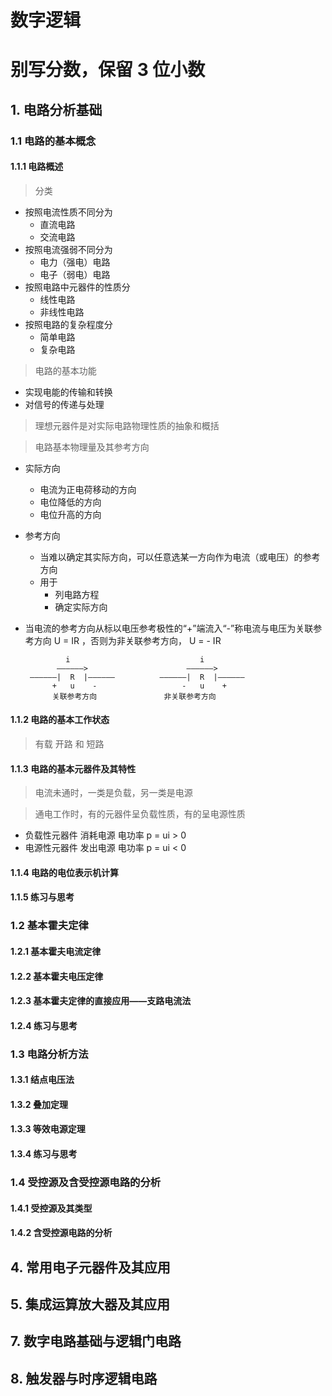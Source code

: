 # 数字逻辑
# 别写分数，保留 3 位小数
## 1. 电路分析基础
### 1.1 电路的基本概念
#### 1.1.1 电路概述
> 分类
- 按照电流性质不同分为
    - 直流电路
    - 交流电路
- 按照电流强弱不同分为
    - 电力（强电）电路
    - 电子（弱电）电路
- 按照电路中元器件的性质分
    - 线性电路
    - 非线性电路
- 按照电路的复杂程度分
    - 简单电路
    - 复杂电路
> 电路的基本功能
- 实现电能的传输和转换
- 对信号的传递与处理
> 理想元器件是对实际电路物理性质的抽象和概括

> 电路基本物理量及其参考方向
- 实际方向
    - 电流为正电荷移动的方向
    - 电位降低的方向
    - 电位升高的方向
- 参考方向
    - 当难以确定其实际方向，可以任意选某一方向作为电流（或电压）的参考方向
    - 用于
        - 列电路方程
        - 确定实际方向
- 当电流的参考方向从标以电压参考极性的“+”端流入“-”称电流与电压为关联参考方向 U = IR ，否则为非关联参考方向， U = - IR

               i                             i     
             ——————>                      ——————>
       ——————|  R  |——————          ——————|  R  |——————
            +   u    -                   -   u    +
            关联参考方向               非关联参考方向 
#### 1.1.2 电路的基本工作状态
> 有载 开路 和 短路
#### 1.1.3 电路的基本元器件及其特性
> 电流未通时，一类是负载，另一类是电源

> 通电工作时，有的元器件呈负载性质，有的呈电源性质
- 负载性元器件 消耗电源 电功率 p = ui > 0
- 电源性元器件 发出电源 电功率 p = ui < 0
#### 1.1.4 电路的电位表示机计算
#### 1.1.5 练习与思考
### 1.2 基本霍夫定律
#### 1.2.1 基本霍夫电流定律
#### 1.2.2 基本霍夫电压定律
#### 1.2.3 基本霍夫定律的直接应用——支路电流法
#### 1.2.4 练习与思考
### 1.3 电路分析方法
#### 1.3.1 结点电压法
#### 1.3.2 叠加定理
#### 1.3.3 等效电源定理
#### 1.3.4 练习与思考
### 1.4 受控源及含受控源电路的分析
#### 1.4.1 受控源及其类型
#### 1.4.2 含受控源电路的分析
## 4. 常用电子元器件及其应用
###
####
####
####
####
###
####
####
####
####
###
####
####
####
####
###
####
####
####
####
## 5. 集成运算放大器及其应用
###
####
####
####
####
###
####
####
####
####
###
####
####
####
####
###
####
####
####
####
###
####
####
####
####
###
####
####
####
####
###
####
####
####
####
## 7. 数字电路基础与逻辑门电路
###
####
####
####
####
###
####
####
####
####
###
####
####
####
####
###
####
####
####
####
###
####
####
####
####
## 8. 触发器与时序逻辑电路
###
####
####
####
####
###
####
####
####
####
###
####
####
####
####


